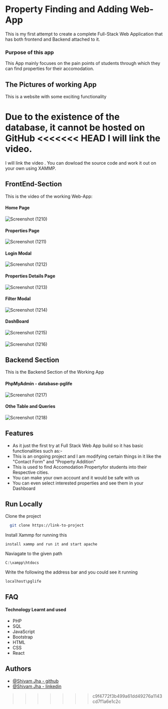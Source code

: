 
# Property Finding and Adding Web-App

This is my first attempt to create a complete Full-Stack Web Application that has both frontend and Backend attached to it.
### Purpose of this app

This App mainly focuses on the pain points of students through which they can find properties for their accomodation.
## The Pictures of working App

This is a website with some exciting functionality 

Due to the existence of the database, it cannot be hosted on GitHub
<<<<<<< HEAD
I will link the video.
=======
I will link the video . You can dowload the source code and work it out on your own using XAMMP.

## FrontEnd-Section

This is the video of the working Web-App: 

#### Home Page
![Screenshot (1210)](https://user-images.githubusercontent.com/71783722/190275844-0f23e0c3-a984-42ec-ad0a-de5a9affd32c.png)

#### Properties Page
![Screenshot (1211)](https://user-images.githubusercontent.com/71783722/190275950-1497e36f-6afe-4ab2-aef0-dfb4cc5f7270.png)

#### Login Modal
![Screenshot (1212)](https://user-images.githubusercontent.com/71783722/190275952-2b7f692b-5643-4647-b477-308c4ea4af66.png)

#### Properties Details Page

![Screenshot (1213)](https://user-images.githubusercontent.com/71783722/190275958-ec3efb85-8466-49cb-9aaa-01174f2d8a27.png)

#### Filter Modal
![Screenshot (1214)](https://user-images.githubusercontent.com/71783722/190275963-c6acde04-5587-4c57-bf16-7bee84213a6b.png)

#### DashBoard
![Screenshot (1215)](https://user-images.githubusercontent.com/71783722/190275967-62c02fa9-6118-4d37-86d6-2769fc8494d5.png)

#### 
![Screenshot (1216)](https://user-images.githubusercontent.com/71783722/190275977-1d8d9c95-95f3-483e-992c-c8136131ec36.png)

## Backend Section

This is the Backend Section of the Working App



#### PhpMyAdmin - database-pglife
![Screenshot (1217)](https://user-images.githubusercontent.com/71783722/190275986-f1041ce8-8093-4452-81f0-6bf895a6e9c2.png)

#### Othe Table and Queries
![Screenshot (1218)](https://user-images.githubusercontent.com/71783722/190275998-b4581096-53e8-4cf3-b1a8-0aba8ccd06d9.png)


## Features

- As it just the first try at Full Stack Web App build so it has basic functionalities such as:-
- This is an ongoing project and I am modifying certain things in it like the "Contact Form" and "Property Addition"
- This is used to find Accomodation Propertyfor students into their Respective cities. 
- You can make your own account and it would be safe with us 
- You can even select interested properties and see them in your Dashboard



  
## Run Locally

Clone the project

```bash
  git clone https://link-to-project
```

Install Xammp for running this 
```
install xammp and run it and start apache
```
Naviagate to the given path
```
C:\xampp\htdocs 
```
Write the following the address bar and you could see it running
```
localhost\pglife 
```
## FAQ

#### Technology Learnt and used

- PHP
- SQL
- JavaScript
- Bootstrap
- HTML
- CSS
- React


## Authors

- [@Shivam Jha - github](https://github.com/shivam-jha2712)
- [@Shivam Jha - linkedin](https://www.linkedin.com/in/shivamjha2712/)
  
>>>>>>> c9f4772f3b499a61dd49276a1143cd7f1a6e1c2c
